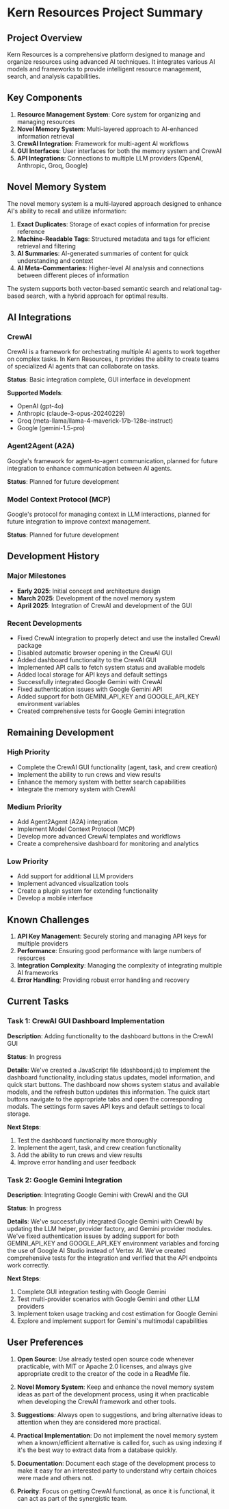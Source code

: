 # Kern Resources Project Summary

## Project Overview

Kern Resources is a comprehensive platform designed to manage and organize resources using advanced AI techniques. It integrates various AI models and frameworks to provide intelligent resource management, search, and analysis capabilities.

## Key Components

1. **Resource Management System**: Core system for organizing and managing resources
2. **Novel Memory System**: Multi-layered approach to AI-enhanced information retrieval
3. **CrewAI Integration**: Framework for multi-agent AI workflows
4. **GUI Interfaces**: User interfaces for both the memory system and CrewAI
5. **API Integrations**: Connections to multiple LLM providers (OpenAI, Anthropic, Groq, Google)

## Novel Memory System

The novel memory system is a multi-layered approach designed to enhance AI's ability to recall and utilize information:

1. **Exact Duplicates**: Storage of exact copies of information for precise reference
2. **Machine-Readable Tags**: Structured metadata and tags for efficient retrieval and filtering
3. **AI Summaries**: AI-generated summaries of content for quick understanding and context
4. **AI Meta-Commentaries**: Higher-level AI analysis and connections between different pieces of information

The system supports both vector-based semantic search and relational tag-based search, with a hybrid approach for optimal results.

## AI Integrations

### CrewAI

CrewAI is a framework for orchestrating multiple AI agents to work together on complex tasks. In Kern Resources, it provides the ability to create teams of specialized AI agents that can collaborate on tasks.

**Status**: Basic integration complete, GUI interface in development

**Supported Models**:
- OpenAI (gpt-4o)
- Anthropic (claude-3-opus-20240229)
- Groq (meta-llama/llama-4-maverick-17b-128e-instruct)
- Google (gemini-1.5-pro)

### Agent2Agent (A2A)

Google's framework for agent-to-agent communication, planned for future integration to enhance communication between AI agents.

**Status**: Planned for future development

### Model Context Protocol (MCP)

Google's protocol for managing context in LLM interactions, planned for future integration to improve context management.

**Status**: Planned for future development

## Development History

### Major Milestones

- **Early 2025**: Initial concept and architecture design
- **March 2025**: Development of the novel memory system
- **April 2025**: Integration of CrewAI and development of the GUI

### Recent Developments

- Fixed CrewAI integration to properly detect and use the installed CrewAI package
- Disabled automatic browser opening in the CrewAI GUI
- Added dashboard functionality to the CrewAI GUI
- Implemented API calls to fetch system status and available models
- Added local storage for API keys and default settings
- Successfully integrated Google Gemini with CrewAI
- Fixed authentication issues with Google Gemini API
- Added support for both GEMINI_API_KEY and GOOGLE_API_KEY environment variables
- Created comprehensive tests for Google Gemini integration

## Remaining Development

### High Priority

- Complete the CrewAI GUI functionality (agent, task, and crew creation)
- Implement the ability to run crews and view results
- Enhance the memory system with better search capabilities
- Integrate the memory system with CrewAI

### Medium Priority

- Add Agent2Agent (A2A) integration
- Implement Model Context Protocol (MCP)
- Develop more advanced CrewAI templates and workflows
- Create a comprehensive dashboard for monitoring and analytics

### Low Priority

- Add support for additional LLM providers
- Implement advanced visualization tools
- Create a plugin system for extending functionality
- Develop a mobile interface

## Known Challenges

1. **API Key Management**: Securely storing and managing API keys for multiple providers
2. **Performance**: Ensuring good performance with large numbers of resources
3. **Integration Complexity**: Managing the complexity of integrating multiple AI frameworks
4. **Error Handling**: Providing robust error handling and recovery

## Current Tasks

### Task 1: CrewAI GUI Dashboard Implementation

**Description**: Adding functionality to the dashboard buttons in the CrewAI GUI

**Status**: In progress

**Details**: We've created a JavaScript file (dashboard.js) to implement the dashboard functionality, including status updates, model information, and quick start buttons. The dashboard now shows system status and available models, and the refresh button updates this information. The quick start buttons navigate to the appropriate tabs and open the corresponding modals. The settings form saves API keys and default settings to local storage.

**Next Steps**:
1. Test the dashboard functionality more thoroughly
2. Implement the agent, task, and crew creation functionality
3. Add the ability to run crews and view results
4. Improve error handling and user feedback

### Task 2: Google Gemini Integration

**Description**: Integrating Google Gemini with CrewAI and the GUI

**Status**: In progress

**Details**: We've successfully integrated Google Gemini with CrewAI by updating the LLM helper, provider factory, and Gemini provider modules. We've fixed authentication issues by adding support for both GEMINI_API_KEY and GOOGLE_API_KEY environment variables and forcing the use of Google AI Studio instead of Vertex AI. We've created comprehensive tests for the integration and verified that the API endpoints work correctly.

**Next Steps**:
1. Complete GUI integration testing with Google Gemini
2. Test multi-provider scenarios with Google Gemini and other LLM providers
3. Implement token usage tracking and cost estimation for Google Gemini
4. Explore and implement support for Gemini's multimodal capabilities

## User Preferences

1. **Open Source**: Use already tested open source code whenever practicable, with MIT or Apache 2.0 licenses, and always give appropriate credit to the creator of the code in a ReadMe file.

2. **Novel Memory System**: Keep and enhance the novel memory system ideas as part of the development process, using it when practicable when developing the CrewAI framework and other tools.

3. **Suggestions**: Always open to suggestions, and bring alternative ideas to attention when they are considered more practical.

4. **Practical Implementation**: Do not implement the novel memory system when a known/efficient alternative is called for, such as using indexing if it's the best way to extract data from a database quickly.

5. **Documentation**: Document each stage of the development process to make it easy for an interested party to understand why certain choices were made and others not.

6. **Priority**: Focus on getting CrewAI functional, as once it is functional, it can act as part of the synergistic team.
